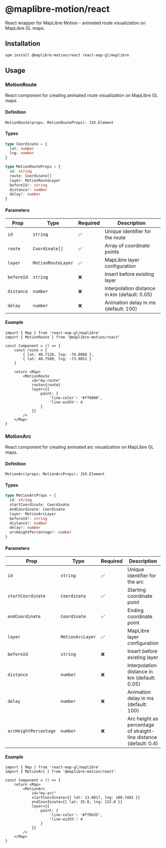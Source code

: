 # @maplibre-motion/react

React wrapper for MapLibre Motion - animated route visualization on MapLibre GL maps.

## Installation

```bash
npm install @maplibre-motion/react react-map-gl/maplibre
```

## Usage

### MotionRoute

React component for creating animated route visualization on MapLibre GL maps.

#### Definition

```tsx
MotionRoute(props: MotionRouteProps): JSX.Element
```

#### Types

```typescript
type Coordinate = {
  lat: number
  lng: number
}

type MotionRouteProps = {
  id: string
  route: Coordinate[]
  layer: MotionRouteLayer
  beforeId?: string
  distance?: number
  delay?: number
}
```

#### Parameters

| Prop | Type | Required | Description |
|------|------|----------|-------------|
| `id` | `string` | ✅ | Unique identifier for the route |
| `route` | `Coordinate[]` | ✅ | Array of coordinate points |
| `layer` | `MotionRouteLayer` | ✅ | MapLibre layer configuration |
| `beforeId` | `string` | ❌ | Insert before existing layer |
| `distance` | `number` | ❌ | Interpolation distance in km (default: 0.05) |
| `delay` | `number` | ❌ | Animation delay in ms (default: 100) |

#### Example

```tsx
import { Map } from 'react-map-gl/maplibre'
import { MotionRoute } from '@maplibre-motion/react'

const Component = () => {
    const route = [
        { lat: 40.7128, lng: -74.0060 },
        { lat: 40.7589, lng: -73.9851 }
    ]

    return <Map>
        <MotionRoute
            id="my-route"
            route={route}
            layer={{
                paint: {
                    'line-color': '#ff0000',
                    'line-width': 4
                }
            }}
        />
    </Map>
}
```

### MotionArc

React component for creating animated arc visualization on MapLibre GL maps.

#### Definition

```tsx
MotionArc(props: MotionArcProps): JSX.Element
```

#### Types

```typescript
type MotionArcProps = {
  id: string
  startCoordinate: Coordinate
  endCoordinate: Coordinate
  layer: MotionArcLayer
  beforeId?: string
  distance?: number
  delay?: number
  arcHeightPercentage?: number
}
```

#### Parameters

| Prop | Type | Required | Description |
|------|------|----------|-------------|
| `id` | `string` | ✅ | Unique identifier for the arc |
| `startCoordinate` | `Coordinate` | ✅ | Starting coordinate point |
| `endCoordinate` | `Coordinate` | ✅ | Ending coordinate point |
| `layer` | `MotionArcLayer` | ✅ | MapLibre layer configuration |
| `beforeId` | `string` | ❌ | Insert before existing layer |
| `distance` | `number` | ❌ | Interpolation distance in km (default: 0.05) |
| `delay` | `number` | ❌ | Animation delay in ms (default: 100) |
| `arcHeightPercentage` | `number` | ❌ | Arc height as percentage of straight-line distance (default: 0.4) |

#### Example

```tsx
import { Map } from 'react-map-gl/maplibre'
import { MotionArc } from '@maplibre-motion/react'

const Component = () => {
    return <Map>
        <MotionArc
            id="my-arc"
            startCoordinate={{ lat: 13.6817, lng: 100.7482 }}
            endCoordinate={{ lat: 35.0, lng: 133.0 }}
            layer={{
                paint: {
                    'line-color': '#ff6b35',
                    'line-width': 4
                }
            }}
        />
    </Map>
}
```
